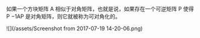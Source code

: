 如果一个方块矩阵 A 相似于对角矩阵，也就是说，如果存在一个可逆矩阵 P 使得 P −1AP 是对角矩阵，则它就被称为可对角化的。

![](/assets/Screenshot from 2017-07-19 14-20-06.png)

